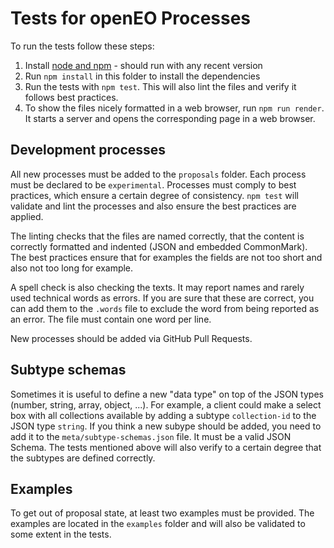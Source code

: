 # Tests for openEO Processes

To run the tests follow these steps:

1. Install [node and npm](https://nodejs.org) - should run with any recent version
2. Run `npm install` in this folder to install the dependencies
3. Run the tests with `npm test`. This will also lint the files and verify it follows best practices.
4. To show the files nicely formatted in a web browser, run `npm run render`. It starts a server and opens the corresponding page in a web browser.

## Development processes

All new processes must be added to the `proposals` folder. Each process must be declared to be `experimental`.
Processes must comply to best practices, which ensure a certain degree of consistency.
`npm test` will validate and lint the processes and also ensure the best practices are applied. 

The linting checks that the files are named correctly, that the content is correctly formatted and indented (JSON and embedded CommonMark).
The best practices ensure that for examples the fields are not too short and also not too long for example.

A spell check is also checking the texts. It may report names and rarely used technical words as errors. 
If you are sure that these are correct, you can add them to the `.words` file to exclude the word from being reported as an error.
The file must contain one word per line.

New processes should be added via GitHub Pull Requests.

## Subtype schemas

Sometimes it is useful to define a new "data type" on top of the JSON types (number, string, array, object, ...).
For example, a client could make a select box with all collections available by adding a subtype `collection-id` to the JSON type `string`.
If you think a new subype should be added, you need to add it to the `meta/subtype-schemas.json` file.
It must be a valid JSON Schema. The tests mentioned above will also verify to a certain degree that the subtypes are defined correctly.

## Examples

To get out of proposal state, at least two examples must be provided.
The examples are located in the `examples` folder and will also be validated to some extent in the tests.